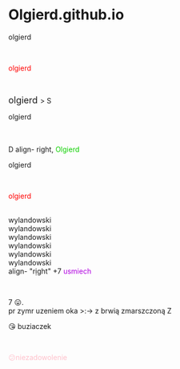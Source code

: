 # Olgierd.github.io
<DOCTYPE html>
<html_lang-"pl-PL">
<html>
<head>
<meta charset="utf-8">
<title> wylandowski olgierd </title>
</head>
<body>
<p align "right"> <font color "red" size "1" face "arial"> olgierd </font> </p> <br>
<p align- "right"> <font color="red" size "2" face "arial"> olgierd </font> </p> <br>
<p align right, "> <font color- red" size= "4" face- arial" "> olgierd </font>> S
<p align "right"> <font color-"red" size "3" face "arial"> olgierd </font> </p> <br>
<br>
D align- right, <font color= red" Size- "5" face- ar ial"> Olgierd </font>
<br>
<p align- "right"> <font color "red" size "6" face "arial"> olgierd </font> </p> <br>
<p align-"right"> <font color="red" size "7" face "arial"> olgierd </font> </p> <br>
<hl> wylandowski </hi><br>
<hl> wylandowski </h2><br>
<hl> wylandowski </h3><br>
<hl> wylandowski </h4><br>
<hl> wylandowski </h5><br>
<hl> wylandowski </h6><br>
align-
"rịght" +7 <font color=" bople" size 1 face."calibri">
usmiech </font> </P> <br>
<P align right. <font
size=' "2" face-" ar ial">
color=
usmiech (bez nosa) </font> </P>
<P <P align- align- r right. 19ht. "7 <font <font color= color=" Oluen een" 6 ize- size. "A "3" face= face- georgia" "helvetica'> 7 😛.
<br>
pr zymr uzeniem oka </font> </
<p align "right"> <font color-"yellow" size "5" face-"comic sans"> >:-> z brwią zmarszczoną </font> </
wystawionym językiem </font>
Z
<p align=-"right "> <font color-"red size-"6" face-"roboto"> 😘 buziaczek </font> </p> <br>
<p align-"right"> <font color="pink" size- "7" face- "oswald"> 😕niezadowolenie </font> </p>
